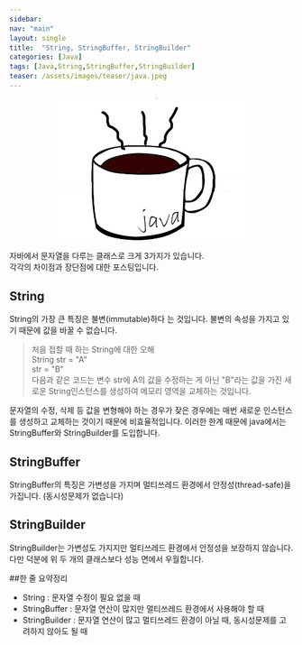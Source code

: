```yaml
---
sidebar:
nav: "main"
layout: single
title:  "String, StringBuffer, StringBuilder"
categories: [Java]
tags: [Java,String,StringBuffer,StringBuilder]
teaser: /assets/images/teaser/java.jpeg
---
```


<p align="center"><img src="/assets/images/teaser/java.jpeg" width="70%" height="auto"></p>

자바에서 문자열을 다루는 클래스로 크게 3가지가 있습니다.\
각각의 차이점과 장단점에 대한 포스팅입니다.

String
---
String의 가장 큰 특징은 불변(immutable)하다 는 것입니다.
불변의 속성을 가지고 있기 때문에 값을 바꿀 수 없습니다.
> 처음 접할 때 하는 String에 대한 오해\
> String str = "A"\
> str = "B"\
> 다음과 같은 코드는 변수 str에 A의 값을 수정하는 게 아닌 "B"라는 값을 가진 새로운 String인스턴스를 생성하여 메모리 영역을 교체하는 것입니다.

문자열의 수정, 삭제 등 값을 변형해야 하는 경우가 잦은 경우에는 매번 새로운 인스턴스를 생성하고 교체하는 것이기 때문에 비효율적입니다.
이러한 한계 때문에 java에서는 StringBuffer와 StringBuilder를 도입합니다.

StringBuffer
---
StringBuffer의 특징은 가변성을 가지며 멀티쓰레드 환경에서 안정성(thread-safe)을 가집니다. (동시성문제가 없습니다)

StringBuilder
---
StringBuilder는 가변성도 가지지만 멀티쓰레드 환경에서 안정성을 보장하지 않습니다. 다만 덕분에 위 두 개의 클래스보다 성능 면에서 우월합니다.


##한 줄 요약정리
- String : 문자열 수정이 필요 없을 때
- StringBuffer : 문자열 연산이 많지만 멀티쓰레드 환경에서 사용해야 할 때
- StringBuilder : 문자열 연산이 많고 멀티쓰레드 환경이 아닐 때, 동시성문제를 고려하지 않아도 될 때